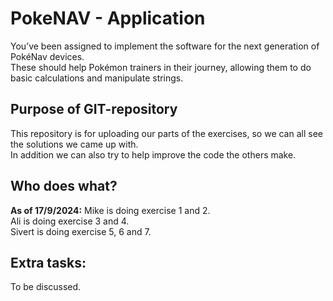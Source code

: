 # PokeNAV - Application
You’ve been assigned to implement the software for the next generation of PokéNav devices.<br>
These should help Pokémon trainers in their journey, allowing them to do basic calculations and manipulate strings.

## Purpose of GIT-repository
This repository is for uploading our parts of the exercises, so we can all see the solutions we came up with. <br>
In addition we can also try to help improve the code the others make.

## Who does what?
**As of 17/9/2024:**
Mike is doing exercise 1 and 2. <br>
Ali is doing exercise 3 and 4. <br>
Sivert is doing exercise 5, 6 and 7.
## Extra tasks:
To be discussed.
